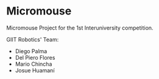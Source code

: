 # Micromouse
Micromouse Project for the 1st Interuniversity competition.

GIIT Robotics' Team:
  - Diego Palma
  - Del Piero Flores
  - Mario Chincha
  - Josue Huamaní
